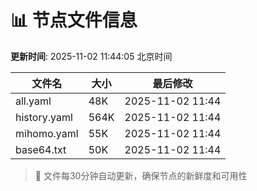 # 📊 节点文件信息

**更新时间**: 2025-11-02 11:44:05 北京时间

| 文件名 | 大小 | 最后修改 |
|--------|------|----------|
| all.yaml | 48K | 2025-11-02 11:44 |
| history.yaml | 564K | 2025-11-02 11:44 |
| mihomo.yaml | 55K | 2025-11-02 11:44 |
| base64.txt | 50K | 2025-11-02 11:44 |

> 🔄 文件每30分钟自动更新，确保节点的新鲜度和可用性
